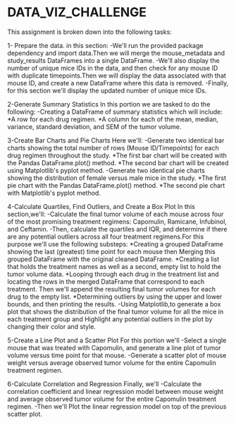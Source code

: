 # DATA_VIZ_CHALLENGE



This assignment is broken down into the following tasks:

1- Prepare the data.
in this section:
-We'll run the provided package dependency and import data.Then we will merge the mouse_metadata and study_results DataFrames into a single DataFrame.
-We'll also display the number of unique mice IDs in the data, and then check for any mouse ID with duplicate timepoints.Then we will display the data associated with that mouse ID, and create a new DataFrame where this data is removed. 
-Finally, for this section we'll display the updated number of unique mice IDs.

2-Generate Summary Statistics
In this portion we are tasked to do the following:
-Creating a DataFrame of summary statistics which will include:
*A row for each drug regimen.
*A column for each of the mean, median, variance, standard deviation, and SEM of the tumor volume.

3-Create Bar Charts and Pie Charts
Here we'll:
-Generate two identical bar charts showing the total number of rows (Mouse ID/Timepoints) for each drug regimen throughout the study.
*The first bar chart will be created with the Pandas DataFrame.plot() method.
*The second bar chart will be created using Matplotlib's pyplot method.
-Generate two identical pie charts showing the distribution of female versus male mice in the study.
*The first pie chart with the Pandas DataFrame.plot() method.
*The second pie chart with Matplotlib's pyplot method.

4-Calculate Quartiles, Find Outliers, and Create a Box Plot
In this section,we'll:
-Calculate the final tumor volume of each mouse across four of the most promising treatment regimens: Capomulin, Ramicane, Infubinol, and Ceftamin. 
-Then, calculate the quartiles and IQR, and determine if there are any potential outliers across all four treatment regimens.For this purpose we'll use the following substeps:
*Creating a grouped DataFrame showing the last (greatest) time point for each mouse then Merging this grouped DataFrame with the original cleaned DataFrame.
*Creating a list that holds the treatment names as well as a second, empty list to hold the tumor volume data.
*Looping through each drug in the treatment list and locating the rows in the merged DataFrame that correspond to each treatment. Then we'll append the resulting final tumor volumes for each drug to the empty list.
*Determining outliers by using the upper and lower bounds, and then printing the results.
-Using Matplotlib,to generate a box plot that shows the distribution of the final tumor volume for all the mice in each treatment group and Highlight any potential outliers in the plot by changing their color and style.

5-Create a Line Plot and a Scatter Plot
For this portion we'll 
-Select a single mouse that was treated with Capomulin, and generate a line plot of tumor volume versus time point for that mouse.
-Generate a scatter plot of mouse weight versus average observed tumor volume for the entire Capomulin treatment regimen.

6-Calculate Correlation and Regression
Finally, we'll
-Calculate the correlation coefficient and linear regression model between mouse weight and average observed tumor volume for the entire Capomulin treatment regimen.
-Then we'll Plot the linear regression model on top of the previous scatter plot.
